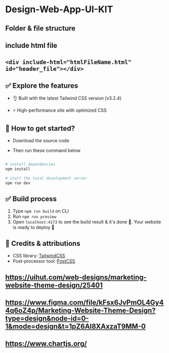 # Design-Web-App-UI-KIT
## Folder & file structure

## include html file
## `<div include-html="htmlFileName.html" id="header_file"></div>`

## ✅ Explore the features

- 👌 Built with the latest Tailwind CSS version (v3.2.4)

- ⚡ High-performance site with optimized CSS


## 🚀 How to get started?

- Download the source code

- Then run these command below

```bash

# install dependencies
npm install

# start the local development server
npm run dev
```

## ✅ Build process

1. Type `npm run build` on CLI
2. Run `npm run preview`
3. Open `localhost:4173` to see the build result & it's done 🎉. Your website is ready to deploy 🚀


## 🤝 Credits & attributions
- CSS library: [TailwindCSS](https://tailwindcss.com)
- Post-processor tool: [PostCSS](https://postcss.org)

## https://uihut.com/web-designs/marketing-website-theme-design/25401

## https://www.figma.com/file/kFsx6JvPmOL4Gy44q6oZ4p/Marketing-Website-Theme-Design?type=design&node-id=0-1&mode=design&t=1pZ6AI8XAxzaT9MM-0
## https://www.chartjs.org/
